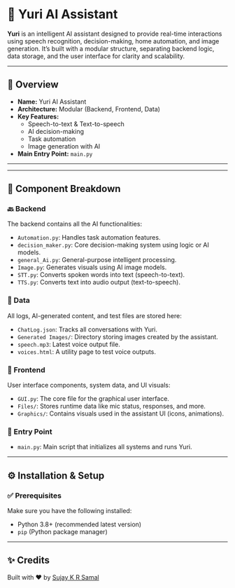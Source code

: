 # 🤖 Yuri AI Assistant

**Yuri** is an intelligent AI assistant designed to provide real-time interactions using speech recognition, decision-making, home automation, and image generation. It’s built with a modular structure, separating backend logic, data storage, and the user interface for clarity and scalability.

---

## 🧠 Overview

- **Name:** Yuri AI Assistant  
- **Architecture:** Modular (Backend, Frontend, Data)  
- **Key Features:**  
  - Speech-to-text & Text-to-speech  
  - AI decision-making  
  - Task automation  
  - Image generation with AI  
- **Main Entry Point:** `main.py`

---


---

## 🧩 Component Breakdown

### 🔙 Backend

The backend contains all the AI functionalities:

- `Automation.py`: Handles task automation features.
- `decision_maker.py`: Core decision-making system using logic or AI models.
- `general_Ai.py`: General-purpose intelligent processing.
- `Image.py`: Generates visuals using AI image models.
- `STT.py`: Converts spoken words into text (speech-to-text).
- `TTS.py`: Converts text into audio output (text-to-speech).

### 💾 Data

All logs, AI-generated content, and test files are stored here:

- `ChatLog.json`: Tracks all conversations with Yuri.
- `Generated Images/`: Directory storing images created by the assistant.
- `speech.mp3`: Latest voice output file.
- `voices.html`: A utility page to test voice outputs.

### 🎨 Frontend

User interface components, system data, and UI visuals:

- `GUI.py`: The core file for the graphical user interface.
- `Files/`: Stores runtime data like mic status, responses, and more.
- `Graphics/`: Contains visuals used in the assistant UI (icons, animations).

### 🚀 Entry Point

- `main.py`: Main script that initializes all systems and runs Yuri.

---

## ⚙️ Installation & Setup

### ✅ Prerequisites

Make sure you have the following installed:

- Python 3.8+ (recommended latest version)
- `pip` (Python package manager)

---

## ✨ Credits

Built with ❤️ by [Sujay K R Samal](https://github.com/sujay-kr-samal)



